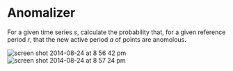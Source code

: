
# Anomalizer

For a given time series *s*, calculate the probability that, for a given reference period *r*, that the new active period *a* of points are anomolous.

![screen shot 2014-08-24 at 8 56 42 pm](https://cloud.githubusercontent.com/assets/3698679/4026044/0b0b8e6a-2c0c-11e4-98db-6388bcd05edd.png)
![screen shot 2014-08-24 at 8 57 24 pm](https://cloud.githubusercontent.com/assets/3698679/4026045/0b126b5e-2c0c-11e4-81df-169bd9cf370c.png)
